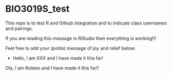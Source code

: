 # BIO3019S_test
This repo is to test R and Github integration and to indicate class usernames and pairings.

If you are reading this message in RStudio then everything is working!!!

Feel free to add your (polite) message of joy and relief below:

- Hello, I am XXX and I have made it this far!

Ola, I am Noleen and I have made it this far!!
